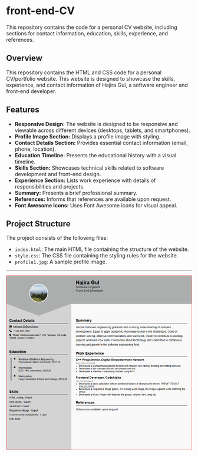 # front-end-CV
This repository contains the code for a personal CV website, including sections for contact information, education, skills, experience, and references.

## Overview

This repository contains the HTML and CSS code for a personal CV/portfolio website. This website is designed to showcase the skills, experience, and contact information of Hajira Gul, a software engineer and front-end developer.

## Features

*   **Responsive Design:** The website is designed to be responsive and viewable across different devices (desktops, tablets, and smartphones).
*   **Profile Image Section:** Displays a profile image with styling.
*   **Contact Details Section:** Provides essential contact information (email, phone, location).
*   **Education Timeline:** Presents the educational history with a visual timeline.
*   **Skills Section:** Showcases technical skills related to software development and front-end design.
*   **Experience Section:** Lists work experience with details of responsibilities and projects.
*   **Summary:** Presents a brief professional summary.
*   **References:** Informs that references are available upon request.
*   **Font Awesome Icons:** Uses Font Awesome icons for visual appeal.

## Project Structure

The project consists of the following files:

*   `index.html`: The main HTML file containing the structure of the website.
*   `style.css`: The CSS file containing the styling rules for the website.
*   `profile1.jpg`: A sample profile image.

---
![CV-output](https://github.com/HajiraGul/front-end-CV/blob/1cc3380e8f768242faafabc7cd28267c0e4879c9/CV-output.PNG)
